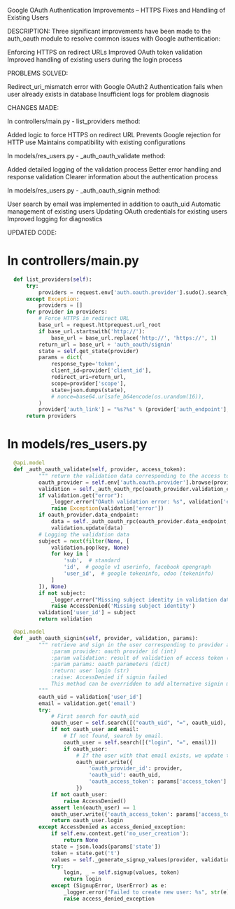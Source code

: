 Google OAuth Authentication Improvements – HTTPS Fixes and Handling of Existing Users

DESCRIPTION:
Three significant improvements have been made to the auth_oauth module to resolve common issues with Google authentication:

Enforcing HTTPS on redirect URLs
Improved OAuth token validation
Improved handling of existing users during the login process

PROBLEMS SOLVED:

Redirect_uri_mismatch error with Google OAuth2
Authentication fails when user already exists in database
Insufficient logs for problem diagnosis

CHANGES MADE:

In controllers/main.py - list_providers method:

Added logic to force HTTPS on redirect URL
Prevents Google rejection for HTTP use
Maintains compatibility with existing configurations

In models/res_users.py - _auth_oauth_validate method:

Added detailed logging of the validation process
Better error handling and response validation
Clearer information about the authentication process


In models/res_users.py - _auth_oauth_signin method:

User search by email was implemented in addition to oauth_uid
Automatic management of existing users
Updating OAuth credentials for existing users
Improved logging for diagnostics

UPDATED CODE:

# In controllers/main.py

```python
  def list_providers(self):
      try:
          providers = request.env['auth.oauth.provider'].sudo().search_read([('enabled', '=', True)])
      except Exception:
          providers = []
      for provider in providers:
          # Force HTTPS in redirect URL
          base_url = request.httprequest.url_root
          if base_url.startswith('http://'):
              base_url = base_url.replace('http://', 'https://', 1)
          return_url = base_url + 'auth_oauth/signin'
          state = self.get_state(provider)
          params = dict(
              response_type='token',
              client_id=provider['client_id'],
              redirect_uri=return_url,
              scope=provider['scope'],
              state=json.dumps(state),
              # nonce=base64.urlsafe_b64encode(os.urandom(16)),
          )
          provider['auth_link'] = "%s?%s" % (provider['auth_endpoint'], werkzeug.urls.url_encode(params))
      return providers
```

# In models/res_users.py

```python
  @api.model
  def _auth_oauth_validate(self, provider, access_token):
          """ return the validation data corresponding to the access token """
          oauth_provider = self.env['auth.oauth.provider'].browse(provider)
          validation = self._auth_oauth_rpc(oauth_provider.validation_endpoint, access_token)
          if validation.get("error"):
              _logger.error("OAuth validation error: %s", validation['error'])
              raise Exception(validation['error'])
          if oauth_provider.data_endpoint:
              data = self._auth_oauth_rpc(oauth_provider.data_endpoint, access_token)
              validation.update(data)
          # Logging the validation data
          subject = next(filter(None, [
              validation.pop(key, None)
              for key in [
                  'sub',  # standard
                  'id',  # google v1 userinfo, facebook opengraph
                  'user_id',  # google tokeninfo, odoo (tokeninfo)
              ]
          ]), None) 
          if not subject:
              _logger.error("Missing subject identity in validation data")
              raise AccessDenied('Missing subject identity')
          validation['user_id'] = subject
          return validation

  @api.model
  def _auth_oauth_signin(self, provider, validation, params):
          """ retrieve and sign in the user corresponding to provider and validated access token
              :param provider: oauth provider id (int)
              :param validation: result of validation of access token (dict)
              :param params: oauth parameters (dict)
              :return: user login (str)
              :raise: AccessDenied if signin failed
              This method can be overridden to add alternative signin methods.
          """
          oauth_uid = validation['user_id']
          email = validation.get('email')
          try:
              # First search for oauth_uid
              oauth_user = self.search([("oauth_uid", "=", oauth_uid), ('oauth_provider_id', '=', provider)])
              if not oauth_user and email:
                  # If not found, search by email.
                  oauth_user = self.search([("login", "=", email)])
                  if oauth_user:
                      # If the user with that email exists, we update their OAuth data
                      oauth_user.write({
                          'oauth_provider_id': provider,
                          'oauth_uid': oauth_uid,
                          'oauth_access_token': params['access_token']
                      })
              if not oauth_user:
                  raise AccessDenied()
              assert len(oauth_user) == 1
              oauth_user.write({'oauth_access_token': params['access_token']})
              return oauth_user.login
          except AccessDenied as access_denied_exception:
              if self.env.context.get('no_user_creation'):
                  return None
              state = json.loads(params['state'])
              token = state.get('t')
              values = self._generate_signup_values(provider, validation, params)
              try:
                  login, _ = self.signup(values, token)
                  return login
              except (SignupError, UserError) as e:
                  _logger.error("Failed to create new user: %s", str(e))
                  raise access_denied_exception

```
